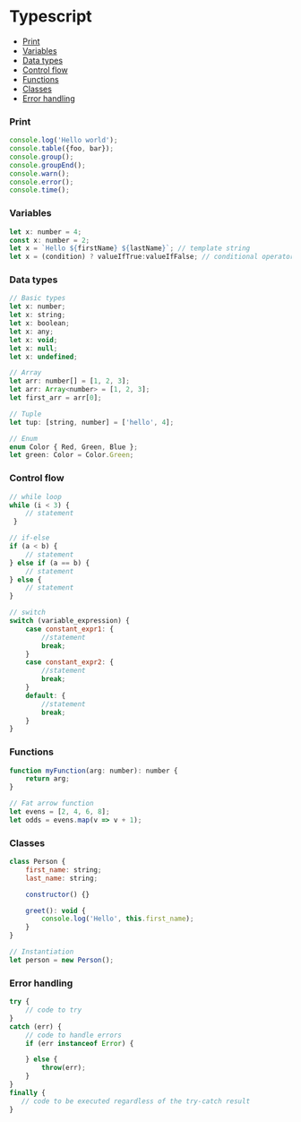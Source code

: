 # Typescript

- [Print](#print)
- [Variables](#variables)
- [Data types](#data-types)
- [Control flow](#control-flow)
- [Functions](#functions)
- [Classes](#classes)
- [Error handling](#error-handling)

### Print

```javascript
console.log('Hello world');
console.table({foo, bar});
console.group();
console.groupEnd();
console.warn();
console.error();
console.time();
```

### Variables

```javascript
let x: number = 4;
const x: number = 2;
let x = `Hello ${firstName} ${lastName}`; // template string
let x = (condition) ? valueIfTrue:valueIfFalse; // conditional operator
```

### Data types

```javascript
// Basic types
let x: number;
let x: string;
let x: boolean;
let x: any;
let x: void;
let x: null;
let x: undefined;

// Array
let arr: number[] = [1, 2, 3];
let arr: Array<number> = [1, 2, 3];
let first_arr = arr[0];

// Tuple
let tup: [string, number] = ['hello', 4];

// Enum
enum Color { Red, Green, Blue };
let green: Color = Color.Green;
```

### Control flow

```javascript
// while loop
while (i < 3) {
    // statement
 }

// if-else
if (a < b) {
    // statement
} else if (a == b) {
    // statement
} else {
    // statement
}

// switch
switch (variable_expression) {
    case constant_expr1: {
        //statement
        break;
    }
    case constant_expr2: {
        //statement
        break;
    }
    default: {
        //statement
        break;
    }
}
```

### Functions

```javascript
function myFunction(arg: number): number {
    return arg;
}

// Fat arrow function
let evens = [2, 4, 6, 8];
let odds = evens.map(v => v + 1);
```

### Classes

```javascript
class Person {
    first_name: string;
    last_name: string;

    constructor() {}

    greet(): void {
        console.log('Hello', this.first_name);
    }
}

// Instantiation
let person = new Person();
```

### Error handling

```javascript
try {
    // code to try
}
catch (err) {
    // code to handle errors
    if (err instanceof Error) {

    } else {
        throw(err);
    }
}
finally {
   // code to be executed regardless of the try-catch result
}
```
